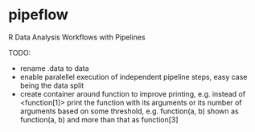 # pipeflow
R Data Analysis Workflows with Pipelines

TODO:
- rename .data to data
- enable paralellel execution of independent pipeline steps, easy case being the data split
- create container around function to improve printing, e.g. instead of <function[1]> print the
    function with its arguments or its number of arguments based on some threshold,
    e.g. function(a, b) shown as function(a, b) and more than that as function[3]
